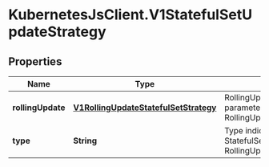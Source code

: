 # KubernetesJsClient.V1StatefulSetUpdateStrategy

## Properties
Name | Type | Description | Notes
------------ | ------------- | ------------- | -------------
**rollingUpdate** | [**V1RollingUpdateStatefulSetStrategy**](V1RollingUpdateStatefulSetStrategy.md) | RollingUpdate is used to communicate parameters when Type is RollingUpdateStatefulSetStrategyType. | [optional] 
**type** | **String** | Type indicates the type of the StatefulSetUpdateStrategy. Default is RollingUpdate. | [optional] 



